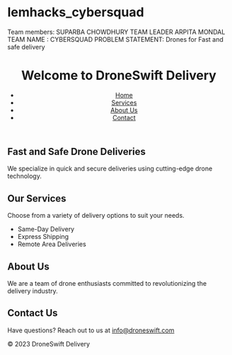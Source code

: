 # Iemhacks_cybersquad
Team members:
SUPARBA CHOWDHURY TEAM LEADER
ARPITA MONDAL 
TEAM NAME : CYBERSQUAD
PROBLEM STATEMENT:
Drones for Fast and safe delivery

<!DOCTYPE html>
<html>
<head>
    <title>VOLANT: AT YOUR DOORSTEP</title>
</head>
<body>
    <header>
        <h1>Welcome to DroneSwift Delivery</h1>
        <nav>
            <ul>
                <li><a href="#home">Home</a></li>
                <li><a href="#services">Services</a></li>
                <li><a href="#about">About Us</a></li>
                <li><a href="#contact">Contact</a></li>
            </ul>
        </nav>
    </header>
     <section id="home">
        <h2>Fast and Safe Drone Deliveries</h2>
        <p>We specialize in quick and secure deliveries using cutting-edge drone technology.</p>
    </section>
     <section id="services">
        <h2>Our Services</h2>
        <p>Choose from a variety of delivery options to suit your needs.</p>
        <ul>
            <li>Same-Day Delivery</li>
            <li>Express Shipping</li>
            <li>Remote Area Deliveries</li>
        </ul>
    </section>
    <section id="about">
        <h2>About Us</h2>
        <p>We are a team of drone enthusiasts committed to revolutionizing the delivery industry.</p>
    </section>
    <section id="contact">
        <h2>Contact Us</h2>
        <p>Have questions? Reach out to us at <a href="mailto:info@droneswift.com">info@droneswift.com</a></p>
    </section>
    <footer>
        <p>&copy; 2023 DroneSwift Delivery</p>
    </footer>
</body>
</html>


